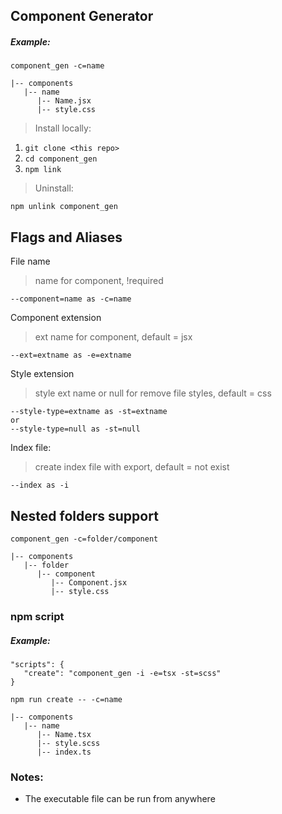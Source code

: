  ## Component Generator

 ##### Example:
```pwsh
component_gen -c=name
```

```
|-- components
   |-- name
      |-- Name.jsx
      |-- style.css
```

 >Install locally:

 1. `git clone <this repo>`
 2. `cd component_gen`
 3. `npm link`

 >Uninstall:

 ```pwsh
 npm unlink component_gen
 ```

## Flags and Aliases
File name
> name for component, !required
```pwsh
--component=name as -c=name
```
Component extension
> ext name for component, default = jsx
```pwsh
--ext=extname as -e=extname
```
Style extension
> style ext name or null for remove file styles, default = css
```pwsh
--style-type=extname as -st=extname
or
--style-type=null as -st=null
```
Index file:
> create index file with export, default = not exist
```pwsh
--index as -i
```

## Nested folders support

```pwsh
component_gen -c=folder/component
```
```
|-- components
   |-- folder
      |-- component
         |-- Component.jsx
         |-- style.css
```

### npm script
##### Example:

```
"scripts": {
   "create": "component_gen -i -e=tsx -st=scss" 
}
```
`npm run create -- -c=name`

```
|-- components
   |-- name
      |-- Name.tsx
      |-- style.scss
      |-- index.ts

```

### Notes:
* The executable file can be run from anywhere
